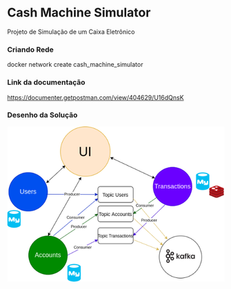 # Cash Machine Simulator
Projeto de Simulação de um Caixa Eletrônico

### Criando Rede
docker network create cash_machine_simulator

### Link da documentação
https://documenter.getpostman.com/view/404629/U16dQnsK

### Desenho da Solução
![microservices](https://github.com/jowxavier/CashMashineSimulator/blob/develop/microservices.png)